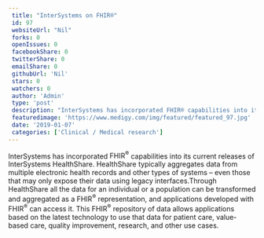 ```yaml
--- 
 title: "InterSystems on FHIR®" 
 id: 97  
 websiteUrl: "Nil" 
 forks: 0 
 openIssues: 0  
 facebookShare: 0  
 twitterShare: 0  
 emailShare: 0  
 githubUrl: 'Nil'
 stars: 0 
 watchers: 0 
 author: 'Admin' 
 type: 'post' 
 description: "InterSystems has incorporated FHIR® capabilities into its current releases of InterSystems HealthShare HealthShare typically aggregates data from mult"
 featuredimage: 'https://www.medigy.com/img/featured/featured_97.jpg' 
 date: '2019-01-07'
 categories: ['Clinical / Medical research']
---
```

InterSystems has incorporated <span title="FHIR® is the registered trademark of HL7 and is used with the permission of HL7">FHIR<sup>®</sup></span> capabilities into its current releases of InterSystems HealthShare. HealthShare typically aggregates data from multiple electronic health records and other types of systems – even those that may only expose their data using legacy interfaces.Through HealthShare all the data for an individual or a population can be transformed and aggregated as a <span title="FHIR® is the registered trademark of HL7 and is used with the permission of HL7">FHIR<sup>®</sup></span> representation, and applications developed with <span title="FHIR® is the registered trademark of HL7 and is used with the permission of HL7">FHIR<sup>®</sup></span> can access it. This <span title="FHIR® is the registered trademark of HL7 and is used with the permission of HL7">FHIR<sup>®</sup></span> repository of data allows applications based on the latest technology to use that data for patient care, value-based care, quality improvement, research, and other use cases.